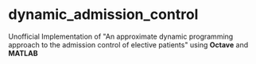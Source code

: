 # dynamic_admission_control
Unofficial Implementation of "An approximate dynamic programming approach to the admission control of elective patients" using **Octave** and **MATLAB**
